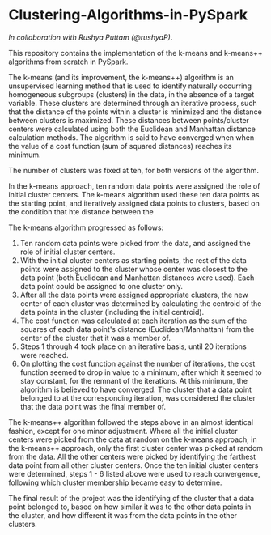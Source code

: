# Clustering-Algorithms-in-PySpark

_In collaboration with Rushya Puttam (@rushyaP)_.

This repository contains the implementation of the k-means and k-means++ algorithms from scratch in PySpark.

The k-means (and its improvement, the k-means++) algorithm is an unsupervised learning method
that is used to identify naturally occurring homogeneous subgroups (clusters) in the data, in 
the absence of a target variable. These clusters are determined through an iterative process,
such that the distance of the points within a cluster is minimized and the distance between 
clusters is maximized. These distances between points/cluster centers were calculated using both the
Euclidean and Manhattan distance calculation methods. The algorithm is said to have converged when 
when the value of a cost function (sum of squared distances) reaches its minimum.

The number of clusters was fixed at ten, for both versions of the algorithm.

In the k-means approach, ten random data points were assigned the role of initial cluster centers.
The k-means algorithm used these ten data points as the starting point, and iteratively assigned
data points to clusters, based on the condition that hte distance between the 

The k-means algorithm progressed as follows:
1. Ten random data points were picked from the data, and assigned the role of initial cluster centers.
2. With the initial cluster centers as starting points, the rest of the data points were assigned to
   the cluster whose center was closest to the data point (both Euclidean and Manhattan distances were
   used). Each data point could be assigned to one cluster only.
3. After all the data points were assigned appropriate clusters, the new center of each cluster was determined
   by calculating the centroid of the data points in the cluster (including the initial centroid).
4. The cost function was calculated at each iteration as the sum of the squares of each data point's
   distance (Euclidean/Manhattan) from the center of the cluster that it was a member of.
5. Steps 1 through 4 took place on an iterative basis, until 20 iterations were reached.
6. On plotting the cost function against the number of iterations, the cost function seemed to
   drop in value to a minimum, after which it seemed to stay constant, for the remnant of the iterations. 
   At this minimum, the algorithm is believed to have converged. The cluster that a data point belonged to 
   at the corresponding iteration, was considered the cluster that the data point was the final member of.

The k-means++ algorithm followed the steps above in an almost identical fashion, except for one 
minor adjustment. Where all the initial cluster centers were picked from the data at random on the
k-means approach, in the k-means++ approach, only the first cluster center was picked at random from 
the data. All the other centers were picked by identifying the farthest data point from all other
cluster centers. Once the ten initial cluster centers were determined, steps 1 - 6 listed above were
used to reach convergence, following which cluster membership became easy to determine.

The final result of the project was the identifying of the cluster that a data point belonged to, based on how
similar it was to the other data points in the cluster, and how different it was from the data points in the 
other clusters.


